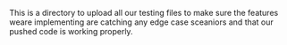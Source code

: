 This is a directory to upload all our testing files to make sure the features weare implementing are catching any edge case sceaniors and that our pushed code 
is working properly.
